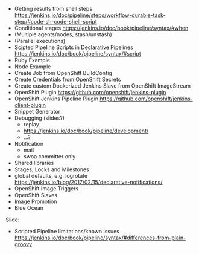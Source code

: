 * Getting results from shell steps <https://jenkins.io/doc/pipeline/steps/workflow-durable-task-step/#code-sh-code-shell-script>
* Conditional stages <https://jenkins.io/doc/book/pipeline/syntax/#when>
* (Multiple agents/nodes, stash/unstash)
* (Parallel executions)
* Scipted Pipeline Scripts in Declarative Pipelines <https://jenkins.io/doc/book/pipeline/syntax/#script>
* Ruby Example
* Node Example
* Create Job from OpenShift BuildConfig
* Create Credentials from OpenShift Secrets
* Create custom Dockerized Jenkins Slave from OpenShift ImageStream
* OpenShift Plugin <https://github.com/openshift/jenkins-plugin>
* OpenShift Jenkins Pipeline Plugin <https://github.com/openshift/jenkins-client-plugin>
* Snippet Generator
* Debugging (slides?)
   * replay
   * https://jenkins.io/doc/book/pipeline/development/
   * ...?
* Notification
  * mail
  * swoa committer only
* Shared libraries
* Stages, Locks and Milestones
* global defaults, e.g. logrotate <https://jenkins.io/blog/2017/02/15/declarative-notifications/>
* OpenShift Image Triggers
* OpenShift Slaves
* Image Promotion
* Blue Ocean

Slide:
* Scripted Pipeline limitations/known issues <https://jenkins.io/doc/book/pipeline/syntax/#differences-from-plain-groovy>
